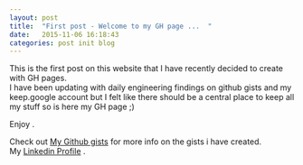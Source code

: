 ```yaml
---
layout: post
title:  "First post - Welcome to my GH page ...  "
date:   2015-11-06 16:18:43
categories: post init blog
---
```

This is the first post on this website that I have recently decided to create with GH pages.  
I have been updating with daily engineering findings on github gists and my keep.google account but I felt like there should be a central place to keep all my stuff so is here my GH page ;) 

Enjoy .

Check out  [My Github gists][gists] for more info on the gists i have created.  
My [Linkedin Profile][linkedin] .

[gists]:      https://gist.github.com/hayderimran7
[linkedin]:   https://www.linkedin.com/pub/imran-hayder/92/282/5b1
